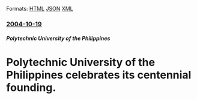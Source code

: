 
Formats: [HTML](/news/2004/10/19/polytechnic-university-of-the-philippines-celebrates-its-centennial-founding.html)  [JSON](/news/2004/10/19/polytechnic-university-of-the-philippines-celebrates-its-centennial-founding.json)  [XML](/news/2004/10/19/polytechnic-university-of-the-philippines-celebrates-its-centennial-founding.xml)  

### [2004-10-19](/news/2004/10/19/index.md)

##### Polytechnic University of the Philippines
#  Polytechnic University of the Philippines celebrates its centennial founding.



